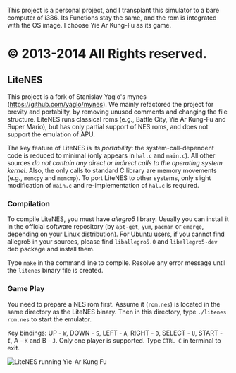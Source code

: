 
This project is a personal project, and I transplant this simulator to a bare computer of i386.
Its Functions stay the same, and the rom is integrated with the OS image.
I choose Yie Ar Kung-Fu as its game.

© 2013-2014 All Rights reserved.
=============================================================================================================================
## LiteNES

This project is a fork of Stanislav Yaglo's mynes (https://github.com/yaglo/mynes).
We mainly refactored the project for brevity and portabilty,
by removing unused comments and changing the file structure.
LiteNES runs classical roms (e.g., Battle City, Yie Ar Kung-Fu and Super Mario),
but has only partial support of NES roms, and does not support the emulation of APU.

The key feature of LiteNES is its *portability*:
the system-call-dependent code is reduced to minimal
(only appears in `hal.c` and `main.c`).
All other sources *do not contain any direct or indirect calls to the operating system kernel*.
Also, the only calls to standard C library are memory movements (e.g., `memcpy` and `memcmp`).
To port LiteNES to other systems, only slight modification of `main.c` and re-implementation of `hal.c` is required.

### Compilation
To compile LiteNES, you must have *allegro5* library.
Usually you can install it in the official software repository
(by `apt-get`, `yum`, `pacman` or `emerge`, depending on your Linux
distribution).
For Ubuntu users, if you cannot find allegro5 in your sources, please find 
`liballegro5.0` and `liballegro5-dev` deb package and install them.

Type `make` in the command line to compile. Resolve any error message until
the `litenes` binary file is created.

### Game Play
You need to prepare a NES rom first.
Assume it (`rom.nes`) is located in the same directory as the LiteNES binary.
Then in this directory, type `./litenes rom.nes` to start the emulator.

Key bindings: UP - `W`, DOWN - `S`, LEFT - `A`, RIGHT - `D`, SELECT - `U`,
START - `I`, A - `K` and B - `J`. Only one player is supported.
Type `CTRL C` in terminal to exit.

![LiteNES running Yie-Ar Kung Fu](https://raw.github.com/NJUOS/litenes/master/kungfu.png)


